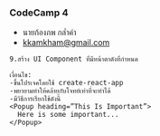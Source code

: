 ### CodeCamp 4

- นายก้องภพ กล่ำคำ
- kkamkham@gmail.com

```
9.สร้าง UI Component ที่มีหน้าตาดังที่กำหนด

เงื่อนไข:
-ขึ้นโปรเจคโดยใช้ create-react-app
-พยายามทำให้คล้ายกับโจทย์เท่าที่จะทำได้
-มีวิธีการเรียกใช้ดังนี้
<Popup heading=”This Is Important”>
  Here is some important...
</Popup>
```
